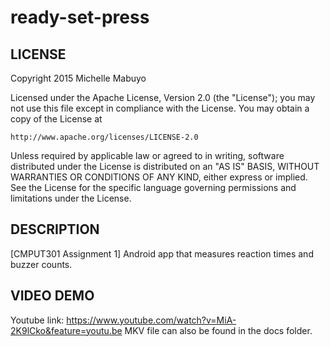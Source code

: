 # ready-set-press

## LICENSE
Copyright 2015 Michelle Mabuyo

Licensed under the Apache License, Version 2.0 (the "License");
you may not use this file except in compliance with the License.
You may obtain a copy of the License at

    http://www.apache.org/licenses/LICENSE-2.0

Unless required by applicable law or agreed to in writing, software
distributed under the License is distributed on an "AS IS" BASIS,
WITHOUT WARRANTIES OR CONDITIONS OF ANY KIND, either express or implied.
See the License for the specific language governing permissions and
limitations under the License.

## DESCRIPTION
[CMPUT301 Assignment 1] Android app that measures reaction times and buzzer counts.

## VIDEO DEMO
Youtube link: https://www.youtube.com/watch?v=MiA-2K9lCko&feature=youtu.be
MKV file can also be found in the docs folder.
